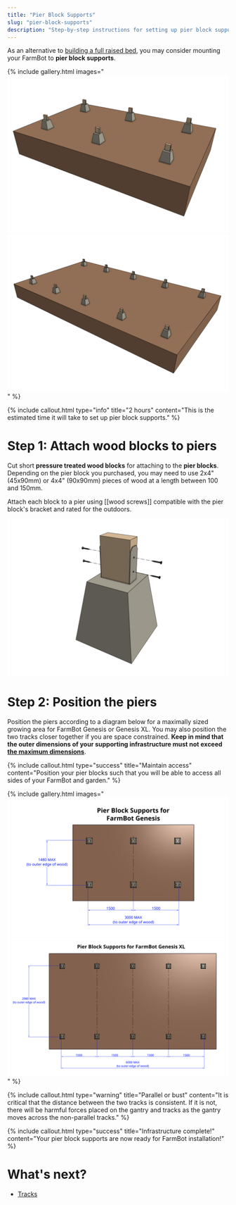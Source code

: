 ```yaml
---
title: "Pier Block Supports"
slug: "pier-block-supports"
description: "Step-by-step instructions for setting up pier block supports for FarmBot Genesis or Genesis XL"
---
```


As an alternative to [building a full raised bed](raised-bed.md), you may consider mounting your FarmBot to **pier block supports**.

{% include gallery.html images="
![pier block supports for FarmBot Genesis](_images/pier_block_supports_genesis.png)
![pier block supports for FarmBot Genesis XL](_images/pier_block_supports_genesis_xl.png)
" %}

{%
include callout.html
type="info"
title="2 hours"
content="This is the estimated time it will take to set up pier block supports."
%}

# Step 1: Attach wood blocks to piers

Cut short **pressure treated wood blocks** for attaching to the **pier blocks**. Depending on the pier block you purchased, you may need to use 2x4" (45x90mm) or 4x4" (90x90mm) pieces of wood at a length between 100 and 150mm.

Attach each block to a pier using [[wood screws]] compatible with the pier block's bracket and rated for the outdoors.

![screw block to pier](_images/screw_block_to_pier.png)

# Step 2: Position the piers

Position the piers according to a diagram below for a maximally sized growing area for FarmBot Genesis or Genesis XL. You may also position the two tracks closer together if you are space constrained. **Keep in mind that the outer dimensions of your supporting infrastructure must not exceed [the maximum dimensions](raised-bed.md#maximum-raised-bed-size)**.

{%
include callout.html
type="success"
title="Maintain access"
content="Position your pier blocks such that you will be able to access all sides of your FarmBot and garden."
%}

{% include gallery.html images="
![pier block position diagram for FarmBot Genesis](_images/pier_block_diagram_genesis.png)
![pier block position diagram for FarmBot Genesis XL](_images/pier_block_diagram_genesis_xl.png)
" %}

{%
include callout.html
type="warning"
title="Parallel or bust"
content="It is critical that the distance between the two tracks is consistent. If it is not, there will be harmful forces placed on the gantry and tracks as the gantry moves across the non-parallel tracks."
%}

{%
include callout.html
type="success"
title="Infrastructure complete!"
content="Your pier block supports are now ready for FarmBot installation!"
%}


# What's next?

 * [Tracks](../tracks.md)
